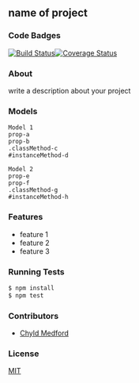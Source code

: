 ## name of project
### Code Badges
[![Build Status](https://travis-ci.org/jessicafraines/asset-lister.svg)](https://travis-ci.org/jessicafraines/asset-lister)[![Coverage Status](https://coveralls.io/repos/jessicafraines/asset-lister/badge.png)](https://coveralls.io/r/jessicafraines/asset-lister)

### About
write a description about your project

### Models
```
Model 1
prop-a
prop-b
.classMethod-c
#instanceMethod-d
```

```
Model 2
prop-e
prop-f
.classMethod-g
#instanceMethod-h
```

### Features
- feature 1
- feature 2
- feature 3

### Running Tests
```bash
$ npm install
$ npm test
```

### Contributors
- [Chyld Medford](https://github.com/chyld)

### License
[MIT](LICENSE)


